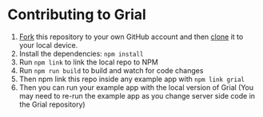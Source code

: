 # Contributing to Grial

1. [Fork](https://help.github.com/articles/fork-a-repo/) this repository to your own GitHub account and then [clone](https://help.github.com/articles/cloning-a-repository/) it to your local device.
2. Install the dependencies: `npm install`
3. Run `npm link` to link the local repo to NPM
4. Run `npm run build` to build and watch for code changes
5. Then npm link this repo inside any example app with `npm link grial`
6. Then you can run your example app with the local version of Grial (You may need to re-run the example app as you change server side code in the Grial repository)
